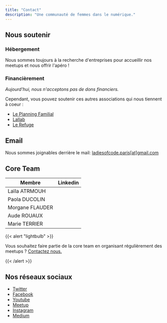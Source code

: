 ```yaml
---
title: "Contact"
description: "Une communauté de femmes dans le numérique."
---
```


## Nous soutenir

### Hébergement
Nous sommes toujours à la recherche d'entreprises pour accueillir nos meetups et nous offrir l'apéro !

### Financièrement

*Aujourd'hui, nous n'acceptons pas de dons financiers.*

Cependant, vous pouvez soutenir ces autres associations qui nous tiennent à coeur :
- [Le Planning Familial](https://www.planning-familial.org/fr)
- [Lallab](https://www.lallab.fr/)
- [Le Refuge](https://le-refuge.org/)

## Email

Nous sommes joignables derrière le mail: <a href="mailto:ladiesofcode.paris@gmail.com">ladiesofcode.paris[at]gmail.com</a>

## Core Team

| Membre         | Linkedin                           |
| -------------------- | --------------------------------- |
| Laïla ATRMOUH              |                |
| Paola DUCOLIN                |                 |
| Morgane FLAUDER                |                 |
| Aude ROUAUX                |                 |
| Marie TERRIER                |                 |



{{< alert "lightbulb" >}}

Vous souhaitez faire partie de la core team en organisant régulièrement des meetups ? <a href="mailto: ladiesofcode.paris@gmail.com">Contactez nous.</a>

{{< /alert >}}

## Nos réseaux sociaux

- <a href="http://www.twitter.com/ladiescodeparis" target="_blank" rel="noopener">Twitter</a>
- <a href="https://www.facebook.com/LadiesCodeParis/" target="_blank" rel="noopener">Facebook</a>
- <a href="https://www.youtube.com/channel/UCJwB6S0vt1Hxjwt2lMMJi0Q" target="_blank" rel="noopener">Youtube</a>
- <a href="https://www.meetup.com/fr-FR/Ladies-of-Code-Paris/" target="_blank" rel="noopener">Meetup</a>
- <a href="https://instagram.com/ladiesofcode.paris" target="_blank" rel="noopener">Instagram</a>
- <a href="https://medium.com/@LadiesCodeParis" target="_blank" rel="noopener">Medium</a>
